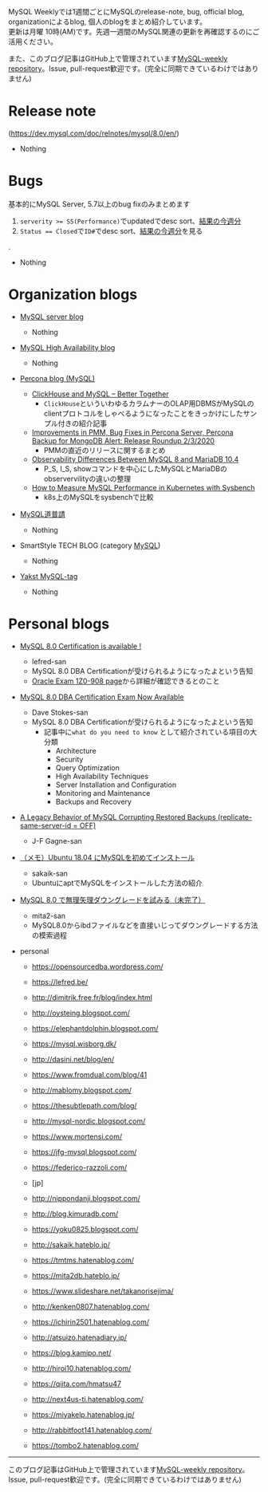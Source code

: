 MySQL Weeklyでは1週間ごとにMySQLのrelease-note, bug, official blog, organizationによるblog, 個人のblogをまとめ紹介しています。  
更新は月曜 10時(AM)です。先週一週間のMySQL関連の更新を再確認するのにご活用ください。

また、このブログ記事はGitHub上で管理されています[MySQL-weekly repository](https://github.com/tom--bo/MySQL-weekly)。Issue, pull-request歓迎です。(完全に同期できているわけではありません)


# Release note

(https://dev.mysql.com/doc/relnotes/mysql/8.0/en/)

- Nothing

# Bugs

基本的にMySQL Server, 5.7以上のbug fixのみまとめます

1. `serverity >= S5(Performance)`でupdatedでdesc sort、[結果の今週分](https://bugs.mysql.com/search.php?cmd=display&status=All&severity=-5&os=5&bug_age=0&order_by=mtime&direction=ASC&limit=30&mine=0&reorder_by=mtime)
1. `Status == Closed`で`ID#`でdesc sort、[結果の今週分](https://bugs.mysql.com/search.php?search_for=&status=Closed&severity=&limit=10&order_by=id&cmd=display&direction=DESC&os=0&phpver=&bug_age=0)を見る

.

- Nothing

# Organization blogs

- [MySQL server blog](https://mysqlserverteam.com/)
  - Nothing

- [MySQL High Availability blog](https://mysqlhighavailability.com/)
  - Nothing

- [Percona blog (MySQL)](https://www.percona.com/blog/)
  - [ClickHouse and MySQL – Better Together](https://www.percona.com/blog/2020/02/03/clickhouse-and-mysql-better-together/)
    - `ClickHouse`といういわゆるカラムナーのOLAP用DBMSがMySQLのclientプロトコルをしゃべるようになったことをきっかけにしたサンプル付きの紹介記事
  - [Improvements in PMM, Bug Fixes in Percona Server, Percona Backup for MongoDB Alert: Release Roundup 2/3/2020](https://www.percona.com/blog/2020/02/03/improvements-in-pmm-bug-fixes-in-percona-server-percona-backup-for-mongodb-alert-release-roundup-2-3-2020/)
    - PMMの直近のリリースに関するまとめ
  - [Observability Differences Between MySQL 8 and MariaDB 10.4](https://www.percona.com/blog/2020/02/05/observability-differences-between-mysql-8-and-mariadb-10-4/)
    - P_S, I_S, showコマンドを中心にしたMySQLとMariaDBのobservervilityの違いの整理
  - [How to Measure MySQL Performance in Kubernetes with Sysbench](https://www.percona.com/blog/2020/02/07/how-to-measure-mysql-performance-in-kubernetes-with-sysbench/)
    - k8s上のMySQLをsysbenchで比較

- [MySQL道普請](https://gihyo.jp/dev/serial/01/mysql-road-construction-news)
  - Nothing

- SmartStyle TECH BLOG (category [MySQL](https://www.s-style.co.jp/blog/category/tech/mysql/))
  - Nothing

- [Yakst MySQL-tag](https://yakst.com/ja/tags/mysql)
  - Nothing



# Personal blogs

- [MySQL 8.0 Certification is available !](https://lefred.be/content/mysql-8-0-certification-is-available/)
  - lefred-san
  - MySQL 8.0 DBA Certificationが受けられるようになったよという告知
  - [Oracle Exam 1Z0-908 page](https://education.oracle.com/mysql-80-database-administrator/pexam_1Z0-908)から詳細が確認できるとのこと
- [MySQL 8.0 DBA Certification Exam Now Available](https://elephantdolphin.blogspot.com/2020/02/mysql-80-dba-certification-exam-now.html)
  - Dave Stokes-san
  - MySQL 8.0 DBA Certificationが受けられるようになったよという告知
    - 記事中に`what do you need to know` として紹介されている項目の大分類
      - Architecture
      - Security
      - Query Optimization
      - High Availability Techniques
      - Server Installation and Configuration
      - Monitoring and Maintenance
      - Backups and Recovery
- [A Legacy Behavior of MySQL Corrupting Restored Backups (replicate-same-server-id = OFF)](https://jfg-mysql.blogspot.com/2020/01/legacy-behavior-corrupting-restored-backups.html)
  - J-F Gagne-san
- [（メモ）Ubuntu 18.04 にMySQLを初めてインストール](http://sakaik.hateblo.jp/entry/20200206/install_mysql_on_ubuntu)
  - sakaik-san
  - UbuntuにaptでMySQLをインストールした方法の紹介
- [MySQL 8.0 で無理矢理ダウングレードを試みる（未完了）](https://mita2db.hateblo.jp/entry/2020/02/09/231746)
  - mita2-san
  - MySQL8.0からibdファイルなどを直接いじってダウングレードする方法の模索過程

- personal
  - https://opensourcedba.wordpress.com/
  - https://lefred.be/
  - http://dimitrik.free.fr/blog/index.html
  - http://oysteing.blogspot.com/
  - https://elephantdolphin.blogspot.com/
  - https://mysql.wisborg.dk/
  - http://dasini.net/blog/en/
  - https://www.fromdual.com/blog/41
  - http://mablomy.blogspot.com/
  - https://thesubtlepath.com/blog/
  - http://mysql-nordic.blogspot.com/
  - https://www.mortensi.com/
  - https://jfg-mysql.blogspot.com/
  - https://federico-razzoli.com/


  - [jp]
  - http://nippondanji.blogspot.com/
  - http://blog.kimuradb.com/
  - https://yoku0825.blogspot.com/
  - http://sakaik.hateblo.jp/
  - https://tmtms.hatenablog.com/
  - https://mita2db.hateblo.jp/
  - https://www.slideshare.net/takanorisejima/
  - http://kenken0807.hatenablog.com/
  - https://ichirin2501.hatenablog.com/
  - http://atsuizo.hatenadiary.jp/
  - https://blog.kamipo.net/
  - http://hiroi10.hatenablog.com/
  - https://qiita.com/hmatsu47
  - http://next4us-ti.hatenablog.com/
  - https://miyakelp.hatenablog.jp/
  - http://rabbitfoot141.hatenablog.com/
  - https://tombo2.hatenablog.com/



-----

このブログ記事はGitHub上で管理されています[MySQL-weekly repository](https://github.com/tom--bo/MySQL-weekly)。Issue, pull-request歓迎です。(完全に同期できているわけではありません)
